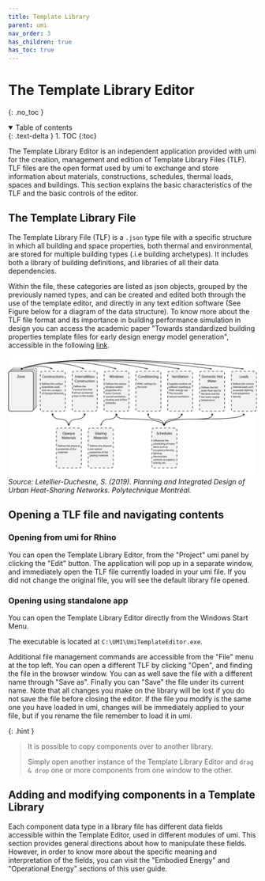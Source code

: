 ```yaml
---
title: Template Library
parent: umi
nav_order: 3
has_children: true
has_toc: true
---
```


# The Template Library Editor
{: .no_toc }

<details open markdown="block">
  <summary>
    Table of contents
  </summary>
  {: .text-delta }
1. TOC
{:toc}
</details>

The Template Library Editor is an independent application provided with umi for the
creation, management and edition of Template Library Files (TLF). TLF files are the open
format used by umi to exchange and store information about materials, constructions,
schedules, thermal loads, spaces and buildings. This section explains the basic
characteristics of the TLF and the basic controls of the editor.

## The Template Library File

The Template Library File (TLF) is a `.json` type file with a specific structure in which
all building and space properties, both thermal and environmental, are stored for multiple
building types (.i.e building archetypes). It includes both a library of building
definitions, and libraries of all their data dependencies.

Within the file, these categories are listed as json objects, grouped by the previously
named types, and can be created and edited both through the use of the template editor,
and directly in any text edition software (See Figure below for a diagram of the data
structure). To know more about the TLF file format and its importance in building
performance simulation in design you can access the academic paper "Towards standardized
building properties template files for early design energy model generation", accessible
in the following
[link](http://web.mit.edu/sustainabledesignlab/publications/TemplateEditor_SimBuild2014.pdf).

![template_uml](/assets/images/template_uml.png "Graph structure of template library")
*Source: Letellier-Duchesne, S. (2019). Planning and Integrated Design of Urban Heat-Sharing Networks. Polytechnique Montréal.*

## Opening a TLF file and navigating contents

<div class="code-example" markdown="1">

### Opening from umi for Rhino

You can open the Template Library Editor, from the "Project" umi panel by clicking the
"Edit" button. The application will pop up in a separate window, and immediately open the
TLF file currently loaded in your umi file. If you did not change the original file, you
will see the default library file opened.

### Opening using standalone app

You can open the Template Library Editor directly from the Windows Start Menu.

The executable is located at `C:\UMI\UmiTemplateEditor.exe`.

</div>

Additional file management commands are accessible from the "File" menu at the top left.
You can open a different TLF by clicking "Open", and finding the file in the browser
window. You can as well save the file with a different name through "Save as". Finally you
can "Save" the file under its current name. Note that all changes you make on the library
will be lost if you do not save the file before closing the editor. If the file you modify
is the same one you have loaded in umi, changes will be immediately applied to your file,
but if you rename the file remember to load it in umi.

{: .hint }

> It is possible to copy components over to another library.
>
> Simply open another instance of the Template Library Editor and `drag & drop` one or
> more components from one window to the other.

## Adding and modifying components in a Template Library

Each component data type in a library file has different data fields accessible within the
Template Editor, used in different modules of umi. This section provides general
directions about how to manipulate these fields. However, in order to know more about the
specific meaning and interpretation of the fields, you can visit the "Embodied Energy" and
"Operational Energy" sections of this user guide.

